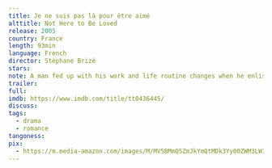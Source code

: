 ```yaml
---
title: Je ne suis pas là pour être aimé
alttitle: Not Here to Be Loved
release: 2005
country: France
length: 93min
language: French
director: Stéphane Brizé
stars:
note: A man fed up with his work and life routine changes when he enlists into a tango dancing course
trailer:
full:
imdb: https://www.imdb.com/title/tt0436445/
discuss:
tags:
  - drama
  - romance
tangoness:
pix:
  - https://m.media-amazon.com/images/M/MV5BMmQ5ZmJkYmQtMDk3Yy00ZWM3LWI4NTctOTI2Y2JjOGQzMjZlXkEyXkFqcGdeQXVyNDkzMTE3Ng@@._V1_SY1000_SX750_AL_.jpg
---
```


